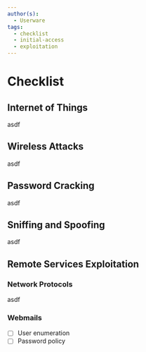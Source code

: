 ```yaml
---
author(s):
  - Userware
tags:
  - checklist
  - initial-access
  - exploitation
---
```

# Checklist

## Internet of Things

asdf

## Wireless Attacks

asdf

## Password Cracking

asdf

## Sniffing and Spoofing

asdf

## Remote Services Exploitation

### Network Protocols

asdf

### Webmails

- [ ] User enumeration
- [ ] Password policy